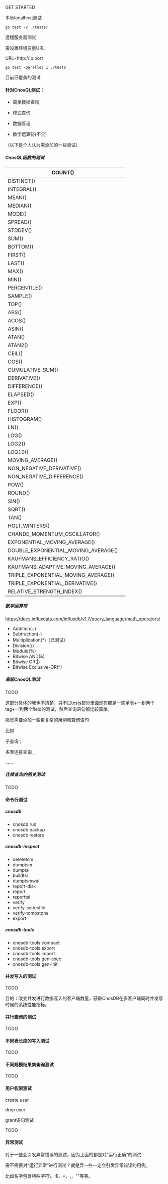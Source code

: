GET STARTED



本地localhost测试

```
go test -v ./tests/
```

远程服务器测试

需设置环境变量URL

URL=http://ip:port

```
go test -parallel 1 ./tests
```







目前已覆盖的测试

#### 针对CnosQL测试：

- 简单数据查询

- 模式查询

- 数据管理
- 数学运算符(不全)



（以下是个人认为需添加的一些测试）

##### CnosQL函数的测试


| COUNT()                             |     |
| ----------------------------------- | --- |
| DISTINCT()                          |     |
| INTEGRAL()                          |     |
| MEAN()                              |     |
| MEDIAN()                            |     |
| MODE()                              |     |
| SPREAD()                            |     |
| STDDEV()                            |     |
| SUM()                               |     |
| BOTTOM()                            |     |
| FIRST()                             |     |
| LAST()                              |     |
| MAX()                               |     |
| MIN()                               |     |
| PERCENTILE()                        |     |
| SAMPLE()                            |     |
| TOP()                               |     |
| ABS()                               |     |
| ACOS()                              |     |
| ASIN()                              |     |
| ATAN()                              |     |
| ATAN2()                             |     |
| CEIL()                              |     |
| COS()                               |     |
| CUMULATIVE_SUM()                    |     |
| DERIVATIVE()                        |     |
| DIFFERENCE()                        |     |
| ELAPSED()                           |     |
| EXP()                               |     |
| FLOOR()                             |     |
| HISTOGRAM()                         |     |
| LN()                                |     |
| LOG()                               |     |
| LOG2()                              |     |
| LOG10()                             |     |
| MOVING_AVERAGE()                    |     |
| NON_NEGATIVE_DERIVATIVE()           |     |
| NON_NEGATIVE_DIFFERENCE()           |     |
| POW()                               |     |
| ROUND()                             |     |
| SIN()                               |     |
| SQRT()                              |     |
| TAN()                               |     |
| HOLT_WINTERS()                      |     |
| CHANDE_MOMENTUM_OSCILLATOR()        |     |
| EXPONENTIAL_MOVING_AVERAGE()        |     |
| DOUBLE_EXPONENTIAL_MOVING_AVERAGE() |     |
| KAUFMANS_EFFICIENCY_RATIO()         |     |
| KAUFMANS_ADAPTIVE_MOVING_AVERAGE()  |     |
| TRIPLE_EXPONENTIAL_MOVING_AVERAGE() |     |
| TRIPLE_EXPONENTIAL_DERIVATIVE()     |     |
| RELATIVE_STRENGTH_INDEX()           |     |



##### 数学运算符

https://docs.influxdata.com/influxdb/v1.7/query_language/math_operators/

- Addition(+)
- Subtraction(-) 
- Multiplication(*)（已测试）
- Division(/)
- Modulo(%)
- Bitwise AND(&)
- Bitwise OR(|)
- Bitwise Exclusive-OR(^)




##### 高级CnosQL测试

TODO

这部分具体的我也不清楚，只不过tests部分里面现在都是一些单表+一到两个tag+一到两个field的测试，然后查询语句都比较简单。

感觉需要添加一些更复杂的用例和查询语句



比如

子查询；

多表连接查询；

......



##### 连续查询的相关测试

TODO



#### 命令行测试

##### cnosdb

- cnosdb run
- cnosdb backup
- cnosdb restore

##### cnosdb-inspect

- deletetsm
- dumptsm
- dumptsi
- buildtsi
- dumptsmwal
- report-disk
- report
- reporttsi
- verify
- verify-seriesfile
- verify-tombstone
- export

##### cnosdb-tools

- cnosdb-tools compact
- cnosdb-tools export
- cnosdb-tools import
- cnosdb-tools gen-exec
- cnosdb-tools gen-init



#### 并发写入的测试

TODO

目的：改变并发进行数据写入的客户端数量，获取CnosDB在多客户端同时并发写时候的系统性能指标。



#### 并行查询的测试

TODO





#### 不同表长度的写入测试

TODO





#### 不同规模结果集查询测试

TODO







#### 用户权限测试

create user

drop user

grant语句测试



TODO



#### 异常测试

对于一些会引发异常错误的测试，因为上面的都是对“运行正确”的测试

需不需要对“运行异常”进行测试？就是弄一些一定会引发异常错误的用例。

比如名字包含特殊字符\，$，=，,，""等等。


















